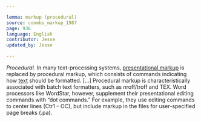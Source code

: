 ```yaml
---

lemma: markup (procedural)
source: coombs_markup_1987
page: 936
language: English
contributor: Jesse
updated_by: Jesse

---
```

_Procedural._ In many text-processing systems, [presentational markup](markupPresentational.html) is replaced by procedural markup, which consists of commands indicating how [text](text.html) should be formatted. […] Procedural markup is characteristically associated with batch text formatters, such as nroff/troff and TEX. Word processors like WordStar, however, supplement their presentational editing commands with “dot commands.” For example, they use editing commands to center lines (Ctr1 – OC), but include markup in the files for user-specified page breaks (.pa).
